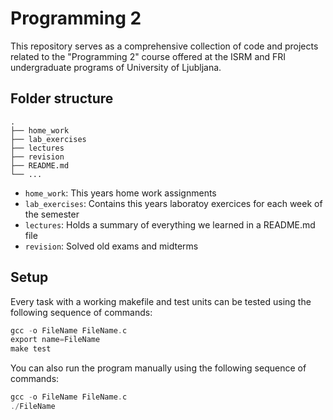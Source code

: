 # Programming 2
This repository serves as a comprehensive collection of code and projects related to the "Programming 2" course offered at the ISRM and FRI undergraduate programs of University of Ljubljana.

## Folder structure
```
.
├── home_work
├── lab_exercises
├── lectures
├── revision
├── README.md
└── ...
```

- `home_work`:
    This years home work assignments
- `lab_exercises`:
    Contains this years laboratoy exercices for each week of the semester
- `lectures`:
    Holds a summary of everything we learned in a README.md file 
- `revision`:
    Solved old exams and midterms

## Setup 
Every task with a working makefile and test units can be tested using the following sequence of commands:

```c
gcc -o FileName FileName.c
export name=FileName
make test
```

You can also run the program manually using the following sequence of commands:

```c
gcc -o FileName FileName.c
./FileName
```

